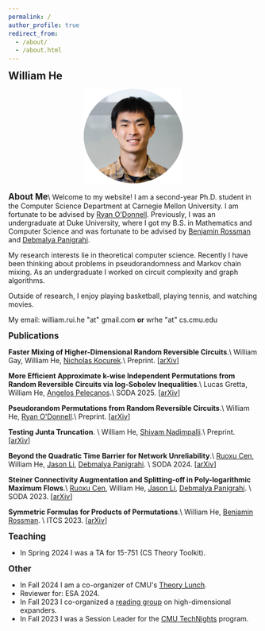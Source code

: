 ```yaml
---
permalink: /
author_profile: true
redirect_from: 
  - /about/
  - /about.html
---
```

<span style="font-size:1.5em;">**William He**</span>

<center><img src="files/myface.png" width="200"></center> 

<span style="font-size:1.2em;">**About Me**</span>\\
Welcome to my website! I am a second-year Ph.D. student in the Computer Science Department at Carnegie Mellon University. I am fortunate to be advised by [Ryan O'Donnell](https://www.cs.cmu.edu/~odonnell/). Previously, I was an undergraduate at Duke University, where I got my B.S. in Mathematics and Computer Science and was fortunate to be advised by [Benjamin Rossman](https://users.cs.duke.edu/~br148/) and [Debmalya Panigrahi](https://www.debmalyapanigrahi.org/).

My research interests lie in theoretical computer science. Recently I have been thinking about problems in pseudorandomness and Markov chain mixing. As an undergraduate I worked on circuit complexity and graph algorithms.

Outside of research, I enjoy playing basketball, playing tennis, and watching movies.

My email: william.rui.he "at" gmail.com **or** wrhe "at" cs.cmu.edu

<span style="font-size:1.2em;">**Publications**</span>

**Faster Mixing of Higher-Dimensional Random Reversible Circuits**.\\
William Gay, William He, [Nicholas Kocurek](https://nkocurek.github.io/).\\
Preprint. \[[arXiv](https://arxiv.org/abs/2409.14614)\]

**More Efficient Approximate k-wise Independent Permutations from Random Reversible Circuits via log-Sobolev Inequalities**.\\
Lucas Gretta, William He, [Angelos Pelecanos](https://people.eecs.berkeley.edu/~apelecan/).\\
SODA 2025. \[[arXiv](https://arxiv.org/abs/2406.08499)\]

**Pseudorandom Permutations from Random Reversible Circuits**.\\
William He, [Ryan O'Donnell](https://www.cs.cmu.edu/~odonnell/).\\
Preprint. \[[arXiv](https://arxiv.org/abs/2404.14648)\]

**Testing Junta Truncation**. \\
William He, [Shivam Nadimpalli](https://www.cs.columbia.edu/~nadimpalli/).\\
Preprint. \[[arXiv](https://arxiv.org/abs/2308.13992)\]

**Beyond the Quadratic Time Barrier for Network Unreliability**.\\
[Ruoxu Cen](https://sites.google.com/view/ruoxu-cen), William He, [Jason Li](https://q3r.github.io/), [Debmalya Panigrahi](https://www.debmalyapanigrahi.org/). \\
SODA 2024. \[[arXiv](https://arxiv.org/abs/2304.06552)\]

**Steiner Connectivity Augmentation and Splitting-off in Poly-logarithmic Maximum Flows**.\\
[Ruoxu Cen](https://sites.google.com/view/ruoxu-cen), William He, [Jason Li](https://q3r.github.io/), [Debmalya Panigrahi](https://www.debmalyapanigrahi.org/). \\
SODA 2023. \[[arXiv](https://arxiv.org/abs/2211.05769)\]

**Symmetric Formulas for Products of Permutations**.\\
William He, [Benjamin Rossman](https://users.cs.duke.edu/~br148/). \\
ITCS 2023. \[[arXiv](https://arxiv.org/abs/2211.15520)\]


<span style="font-size:1.2em;">**Teaching**</span>

+ In Spring 2024 I was a TA for 15-751 (CS Theory Toolkit).

<span style="font-size:1.2em;">**Other**</span>

+ In Fall 2024 I am a co-organizer of CMU's [Theory Lunch](https://www.cs.cmu.edu/~./theorylunch/). 
+ Reviewer for: ESA 2024.
+ In Fall 2023 I co-organized a [reading group](https://docs.google.com/document/d/1PBddwr6dMlV5Cl93Ghq1CPrqcg8wWZS1KQBvxfygGfM/edit) on high-dimensional expanders.
+ In Fall 2023 I was a Session Leader for the [CMU TechNights](https://www.cmu.edu/scs/technights/) program.